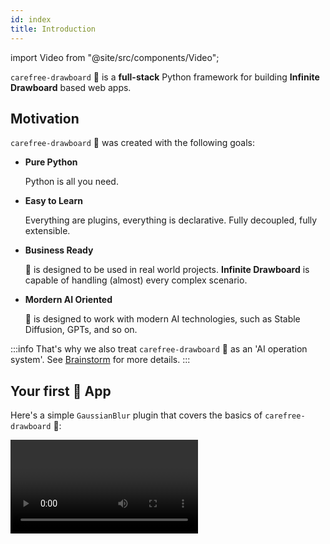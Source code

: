 ```yaml
---
id: index
title: Introduction
---
```


import Video from "@site/src/components/Video";

`carefree-drawboard` 🎨 is a **full-stack** Python framework for building **Infinite Drawboard** based web apps.

## Motivation

`carefree-drawboard` 🎨 was created with the following goals:

* **Pure Python**

  Python is all you need.

* **Easy to Learn**

  Everything are plugins, everything is declarative. Fully decoupled, fully extensible.

* **Business Ready**

  🎨 is designed to be used in real world projects. **Infinite Drawboard** is capable of handling (almost) every complex scenario.

* **Mordern AI Oriented**

  🎨 is designed to work with modern AI technologies, such as Stable Diffusion, GPTs, and so on.

:::info
That's why we also treat `carefree-drawboard` 🎨 as an 'AI operation system'. See [Brainstorm](/docs/reference/brainstorm#the-ai-operation-system) for more details.
:::

## Your first 🎨 App

Here's a simple `GaussianBlur` plugin that covers the basics of `carefree-drawboard` 🎨:

<Video url="https://user-images.githubusercontent.com/15677328/234529497-8d7f5b61-9154-4211-8d99-ec09fca0dc2d.mp4" />

Here's what this plugin does:

* The plugin appears at the `rt` (**r**ight **t**op) corner of the selected image, and will 'follow' it if you drag it around.
* When you hover over the plugin, it will show a tooltip saying 'Apply Gaussian Blur to the image'.
* When you click the plugin, it will pop up a panel asking you to specify the size of the Gaussian kernel.
* When you click the 'Submit' button in the panel, it will apply the Gaussian blur to the image, and place the blurred image at the center of the drawboard 🎨.

:::note
You will need to upload an image to see this plugin. You can do this either by dragging it directly to the drawboard 🎨, or by clicking the `Plus` button at the `rt` (**r**ight **t**op) corner and click the `Upload Image` icon.
:::

And this is the complete code to build the plugin, you may create a file called `app.py` and paste the codes into it:

```python showLineNumbers title="app.py"
from PIL import Image
from PIL import ImageFilter
from cfdraw import *

# This will apply Gaussian Blur to the image
class Plugin(IFieldsPlugin):
    @property
    def settings(self) -> IPluginSettings:
        return IPluginSettings(
            w=300,
            h=180,
            tooltip="Apply Gaussian Blur to the image",
            nodeConstraint=NodeConstraints.IMAGE,
            pivot=PivotType.RT,
            follow=True,
            pluginInfo=IFieldsPluginInfo(
                definitions=dict(
                    size=INumberField(
                        default=3,
                        min=1,
                        max=10,
                        step=1,
                        isInt=True,
                        label="Size",
                    )
                ),
            ),
        )

    async def process(self, data: ISocketRequest) -> Image.Image:
        from PIL import Image
        from PIL import ImageFilter

        image = await self.load_image(data.nodeData.src)
        return image.filter(ImageFilter.GaussianBlur(data.extraData["size"]))


register_plugin("blur")(Plugin)
app = App()
```

<details>
<summary>You can also use our scaffold CLI to build it:</summary>

Create a folder wherever you like, get into it, and run

```bash
cfdraw init
```

This command will write two files to your folder - `app.py` & `cfconfig.py`, and the `app.py` will contain exactly the same codes as above.

</details>

Let's break this down to see what's going on under the hood.

## Import

```python title="app.py"
from PIL import Image
from PIL import ImageFilter
# highlight-next-line
from cfdraw import *
```

The highlighted line is a typical import line for every `carefree-drawboard` 🎨 app. It will import all the necessary stuffs for you to build your plugins.

## Inheritance

```python title="app.py"
# highlight-next-line
class Plugin(IFieldsPlugin):
    ...
```

`IFieldsPlugin` is the most commonly used base class for building plugins. In most cases, you can just inherit from it and go on.

:::info
* See [Plugins](/docs/plugins) for an overview of the plugin system.
* See [IFieldsPlugin](/docs/plugins/IFieldsPlugin) for more details about `IFieldsPlugin`.
:::

## Styles

In `carefree-drawboard` 🎨, we specify styles in the `settings` property.

:::tip
Comments with `*` at the beginning means they will be explained later.
:::

```python title="app.py"
@property
# highlight-next-line
def settings(self) -> IPluginSettings:
    # highlight-next-line
    return IPluginSettings(
        # width of the expanded panel
        w=300,
        # height of the expanded panel
        h=180,
        # tooltip of the plugin
        tooltip="Apply Gaussian Blur to the image",
        # * controls when this plugin should be displayed
        nodeConstraint=NodeConstraints.IMAGE,
        # * controls whether the plugin should 'follow' the selecting node
        follow=True,
        # * controls where this plugin should be displayed
        pivot=PivotType.RT,
        # * this is where you specify the behaviours of the expanded panel
        pluginInfo=IFieldsPluginInfo(
            # * this is a `dict` that defines the input fields
            definitions=dict(
                size=INumberField(
                    default=3,
                    min=1,
                    max=10,
                    step=1,
                    isInt=True,
                    label="Size",
                )
            ),
        ),
    )
```

:::info
As the highlighted lines show, we should return an instance of [IPluginSettings](/docs/plugins#ipluginsettings) in the `settings` property. We return a class instance instead of a `dict` here because we want to utilize the auto-completion feature of IDEs.
:::

### Plugin Positioning

Since everything in `carefree-drawboard` 🎨 is a plugin, we need a way to control when / where they should be displayed. In this example, we specified:
* `nodeConstraint=NodeConstraints.IMAGE`: this plugin will only occur when an `ImageNode` is selected.
* `follow=True`: this plugin will 'follow' the selecting node when you drag the selecting node around.
* `pivot=PivotType.RT`: this plugin will be displayed at the `rt` (**r**ight **t**op) corner of the selecting node.

:::info
See [Plugin Positioning](/docs/plugins#plugin-positioning) for more details.
:::

### Plugin Behaviours

Apart from styles, we can also specify some behaviours of the plugin with the `pluginInfo` property of `settings`.

:::note
Although we can also treat 'behaviours' as 'styles', we separate them for better understanding.
:::

Each plugin has some **common** properties & **specific** properties to be set. In this example, we specified:

```python title="app.py"
definitions=dict(...)
```

This is the **specific** property that `IFieldsPlugin` requires, it is a `dict` that defines the input fields.

And, by specifying:

```python title="app.py"
size=INumberField(...)
```

in the `dict`, it means that we want to have an input field named `size`, and it is an `INumberField` instance (which means the field should accept a number as its value).

:::info
* See [IPluginInfo](/docs/plugins#iplugininfo) for more details on the common properties.
* See [here](/docs/plugins/IFieldsPlugin) for more details on `IFieldsPlugin`.
:::

### Reference

<details>

<summary>Apart from these, you may want to assign a nice-looking icon to your plugin.</summary>

We can achieve this by specifying `src` property of the `IPluginSettings`:

```python title="app.py"
@property
def settings(self) -> IPluginSettings:
    return IPluginSettings(
        src="...",
        ...
```

And the `src` should be the url of the desired image/svg.

> If you don't have one in hand, you may try using [this one](https://ailab-huawei-cdn.nolibox.com/upload/images/c60613dcaf514975a211a75535a5b81b.png).

After saving the modification, you should be able to see the icon of your plugin changes, cool!

</details>

## Logics

In `carefree-drawboard` 🎨, we specify logics in the `process` method.

```python title="app.py"
async def process(self, data: ISocketRequest) -> Image.Image:
    url = data.nodeData.src
    image = await self.load_image(url)
    kernel_size = data.extraData["size"]
    return image.filter(ImageFilter.GaussianBlur(kernel_size))
```

It is simple - only four lines of codes, but they contain pretty much information. Let's break it down.

### `nodeData`

Let's look at `nodeData` first:

```python title="app.py"
async def process(self, data: ISocketRequest) -> Image.Image:
    # highlight-next-line
    url = data.nodeData.src
    image = await self.load_image(url)
    kernel_size = data.extraData["size"]
    return image.filter(ImageFilter.GaussianBlur(kernel_size))
```

By using the `nodeData.src` property of `ISocketRequest`, we implicitly assume that:

* There's only one selecting node.
* The selecting node is an `ImageNode`.

If these assumptions are met, the `nodeData.src` will be the url of the selecting image.

:::info
There are **MANY** handy properties in `nodeData`, check [INodeData](/docs/api-reference/ISocketRequest#inodedata) for the API reference.
:::

<details>

<summary>Along with <code>nodeData</code>, there are three common properties in <code>ISocketRequest</code> that you may need:</summary>

* `nodeData`, it is an [INodeData](/docs/api-reference/ISocketRequest#inodedata) instance.
    * If no nodes are selected, this property will be `None`.
    * If multiple nodes are selected, this property will be `None` and please use `nodeDataList` instead.
* `nodeDataList`, it is a list of [INodeData](/docs/api-reference/ISocketRequest#inodedata) instance.
    * If no nodes are selected, this property will be `None`.
    * Please use this property if multiple nodes are selected.
    * If only one node is selected, this property will be `None` and please use `nodeData` instead.
* `extraData`, it is a `dict` that aligns to the `definitions` property defined above.

</details>

### `loadImage`

Then, let's look at the built-in `load_image` method:

```python title="app.py"
async def process(self, data: ISocketRequest) -> Image.Image:
    url = data.nodeData.src
    # highlight-next-line
    image = await self.load_image(url)
    kernel_size = data.extraData["size"]
    return image.filter(ImageFilter.GaussianBlur(kernel_size))
```

It is pretty straightforward - downloads the image from the given url and returns a `PIL.Image` instance.

:::note
Notice that this method is `async`, which makes the whole system more responsive (i.e., other requests can still be processed while downloading the image).
:::

:::info
There are various built-in methods for different purposes, check [Built-in Methods](/docs/api-reference/Built-in-Methods) for the API reference.
:::

### `extraData`

Since we defined

```python title="app.py"
definitions=dict(
    size=INumberField(...)
)
```

the `extraData` will be `{"size": ...}`. Therefore, this line:

```python title="app.py"
async def process(self, data: ISocketRequest) -> Image.Image:
    url = data.nodeData.src
    image = await self.load_image(url)
    # highlight-next-line
    kernel_size = data.extraData["size"]
    return image.filter(ImageFilter.GaussianBlur(kernel_size))
```

can extract the user-given `size` value from `extraData`, and treat it as the `kernel_size` of `ImageFilter.GaussianBlur`.

### Return

As these two lines indicate:

```python title="app.py"
# highlight-next-line
async def process(self, data: ISocketRequest) -> Image.Image:
    url = data.nodeData.src
    image = await self.load_image(url)
    kernel_size = data.extraData["size"]
    # highlight-next-line
    return image.filter(ImageFilter.GaussianBlur(kernel_size))
```

The `process` method can directly return a `PIL.Image` instance. This is because some `Middleware` in `carefree-drawboard` 🎨 will convert it to the data structure we actually need.

:::tip
In fact, the `process` method can directly return an `str`, a `PIL.Image`, or even a `list` of them.
:::

## Register

In `carefree-drawboard` 🎨, plugins need to be registered to take effect. We can use `register_plugin` to register a plugin easily:

```python title="app.py"
register_plugin("blur")(Plugin)
```

:::note
The register mechanism is important to make the whole system:
* More decoupled. You can now define plugins freely without worrying about any side effects.
* More extensible. If you want to use plugins implemented by others, you can simply import & register them.
:::

## Build

After defining & registering the plugin, building the app is easy:

```python title="app.py"
app = App()
```

Now we are ready to run the app.

## Run

```bash
cfdraw run
```

:::tip
When you run this command for the first time and have not called `cfdraw install` before, we will use `yarn` to install the JavaScript dependencies for you, which may take a while!
:::

This command will run the app in development mode, after which you should see your app running at `http://localhost:5123`, with the `GaussianBlur` plugin integrated. Now you can: 
1. Upload an image and play with the plugin.
2. Modify the generated `app.py` file and see warm reload (yeah, not hot enough because we rely on the `reload` provided by `uvicorn` 🤣).

## Next Steps

And that's it! We've created a fully functional plugin with less than 40 lines of code, and this plugin is ready to be reused, extended, and shared.

Keep reading the docs to learn how to try `carefree-drawboard` 🎨 yourself!
